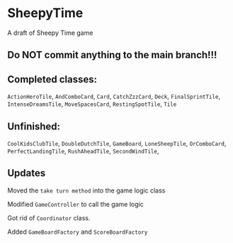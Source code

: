 # SheepyTime

A draft of Sheepy Time game

## Do NOT commit anything to the main branch!!!

## Completed classes:

`ActionHeroTile`, `AndComboCard`, `Card`, `CatchZzzCard`, `Deck`, `FinalSprintTile`, `IntenseDreamsTile`, `MoveSpacesCard`, `RestingSpotTile`, `Tile`

## Unfinished:

`CoolKidsClubTile`, `DoubleDutchTile`, `GameBoard`, `LoneSheepTile`,
`OrComboCard`, `PerfectLandingTile`, `RushAheadTile`, `SecondWindTile`, 

## Updates
Moved the `take turn method` into the game logic class

Modified `GameController` to call the game logic

Got rid of `Coordinator` class.

Added `GameBoardFactory` and `ScoreBoardFactory`
